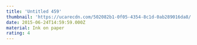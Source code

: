 ```yaml
---
title: 'Untitled 459'
thumbnail: 'https://ucarecdn.com/502082b1-0f05-4354-8c1d-0ab289016da8/'
date: 2015-06-24T14:59:59.000Z
material: Ink on paper
rating: 4
---
```

